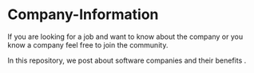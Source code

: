 # Company-Information
If you are looking for a job and want to know about the company or you know a company feel free to join the community.

In this repository, we post about software companies and their benefits .
